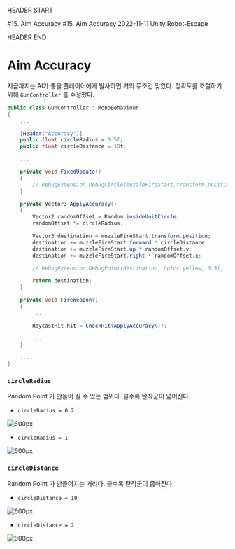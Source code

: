 HEADER START

#15. Aim Accuracy
#15. Aim Accuracy
2022-11-11
Unity
Robot-Escape

HEADER END

# Aim Accuracy

지금까지는 AI가 총을 플레이어에게 발사하면 거의 무조건 맞았다.
정확도를 조절하기 위해 `GunController` 를 수정했다.

```csharp
public class GunController : MonoBehaviour
{
    ...

    [Header("Accuracy")]
    public float circleRadius = 0.5f;
    public float circleDistance = 10f;

    ...

    private void FixedUpdate()
    {
        // DebugExtension.DebugCircle(muzzleFireStart.transform.position + muzzleFireStart.forward * circleDistance, muzzleFireStart.forward, Color.yellow, circleRadius);
    }

    private Vector3 ApplyAccuracy()
    {
        Vector2 randomOffset = Random.insideUnitCircle;
        randomOffset *= circleRadius;

        Vector3 destination = muzzleFireStart.transform.position;
        destination += muzzleFireStart.forward * circleDistance;
        destination += muzzleFireStart.up * randomOffset.y;
        destination += muzzleFireStart.right * randomOffset.x;

        // DebugExtension.DebugPoint(destination, Color.yellow, 0.5f, 1f);

        return destination;
    }

    private void FireWeapon()
    {
        ...

        RaycastHit hit = CheckHit(ApplyAccuracy());

        ...
    }

    ...
}
```

### `circleRadius`

Random Point 가 만들어 질 수 있는 범위다. 클수록 탄착군이 넓어진다.

- `circleRadius = 0.2`

![600px](https://velog.velcdn.com/images/lutca1320/post/ec4c18c1-2220-4679-8c35-b29b6ca4b1c5/image.gif)

- `circleRadius = 1`

![600px](https://velog.velcdn.com/images/lutca1320/post/e103cff4-e9db-4da2-b03b-8146bfc4688d/image.gif)

### `circleDistance`

Random Point 가 만들어지는 거리다. 클수록 탄착군이 좁아진다.

- `circleDistance = 10`

![600px](https://velog.velcdn.com/images/lutca1320/post/462f7ce8-18ed-4a30-bb56-e71298aefcc9/image.gif)

- `circleDistance = 2`

![600px](https://velog.velcdn.com/images/lutca1320/post/6653a3b1-bf3e-4ba6-9708-6489de63a070/image.gif)
